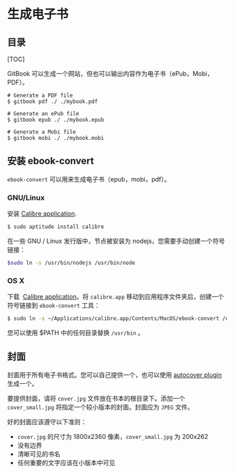 # 生成电子书

## 目录

[TOC]

GitBook 可以生成一个网站，但也可以输出内容作为电子书（ePub，Mobi，PDF）。

```
# Generate a PDF file
$ gitbook pdf ./ ./mybook.pdf

# Generate an ePub file
$ gitbook epub ./ ./mybook.epub

# Generate a Mobi file
$ gitbook mobi ./ ./mybook.mobi
```

## 安装 ebook-convert

`ebook-convert` 可以用来生成电子书（epub，mobi，pdf）。

### GNU/Linux

安装 [Calibre application](https://calibre-ebook.com/download).

```sh
$ sudo aptitude install calibre
```

在一些 GNU / Linux 发行版中，节点被安装为 nodejs，您需要手动创建一个符号链接：

```sh
$sudo ln -s /usr/bin/nodejs /usr/bin/node
```

### OS X

下载  [Calibre application](https://calibre-ebook.com/download)。将 `calibre.app` 移动到应用程序文件夹后，创建一个符号链接到 `ebook-convert` 工具：

```sh
$ sudo ln -s ~/Applications/calibre.app/Contents/MacOS/ebook-convert /usr/bin
```

您可以使用 $PATH 中的任何目录替换 `/usr/bin` 。

## 封面

封面用于所有电子书格式。您可以自己提供一个，也可以使用 [autocover plugin](https://plugins.gitbook.com/plugin/autocover) 生成一个。

要提供封面，请将 `cover.jpg` 文件放在书本的根目录下。添加一个 `cover_small.jpg` 将指定一个较小版本的封面。封面应为 `JPEG` 文件。

好的封面应该遵守以下准则：

- `cover.jpg` 的尺寸为 1800x2360 像素，`cover_small.jpg` 为 200x262
- 没有边界
- 清晰可见的书名
- 任何重要的文字应该在小版本中可见

